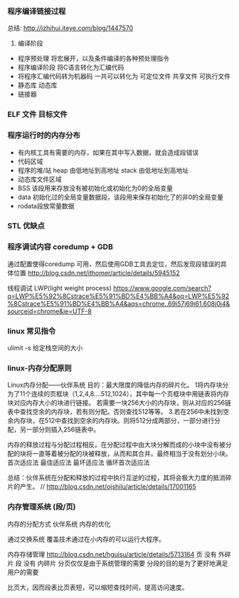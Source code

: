 ### 程序编译链接过程
总结: http://jzhihui.iteye.com/blog/1447570
1. 编译阶段
+ 程序预处理 将宏展开，以及条件编译的各种预处理指令
+ 程序编译阶段 将C语言转化为汇编代码 
+ 将程序汇编代码转为机器码 一共可以转化为 可定位文件 共享文件  可执行文件
+ 静态库  动态库
+ 链接器 
### ELF 文件 目标文件 

### 程序运行时的内存分布 
+ 有内核工具有需要的内存，如果在其中写入数据，就会造成段错误
+ 代码区域 
+ 程序的堆/站  heap 由低地址到高地址  stack 由低地址到高地址
+ 动态库文件区域 
+ BSS   该段用来存放没有被初始化或初始化为0的全局变量
+ data  初始化过的全局变量数据段，该段用来保存初始化了的非0的全局变量
+ rodata段放常量数据


### STL 优缺点 

### 程序调试内容 coredump + GDB
通过配置使得coredump 可用，然后使用GDB工具去定位，然后发现段错误的具体位置
http://blog.csdn.net/ithomer/article/details/5945152

线程调试  LWP(light weight process) 
https://www.google.com/search?q=LWP%E5%92%8Cstrace%E5%91%BD%E4%BB%A4&oq=LWP%E5%92%8Cstrace%E5%91%BD%E4%BB%A4&aqs=chrome..69i57j69i61.608j0j4&sourceid=chrome&ie=UTF-8

### linux 常见指令
ulimit -s 给定栈空间的大小

### linux-内存分配原则
Linux内存分配——伙伴系统
目的：最大限度的降低内存的碎片化。
1将内存块分为了11个连续的页框块（1,2,4,8....512,1024），其中每一个页框块中用链表将内存块对应内存大小的块进行链接。
若需要一块256大小的内存块，则从对应的256链表中查找空余的内存块，若有则分配。否则查找512等等。
3.若在256中未找到空余内存块，在512中查找到空余的内存块。则将512分成两部分，一部分进行分配，另一部分则插入256链表中。

内存的释放过程与分配过程相反。在分配过程中由大块分解而成的小块中没有被分配的块将一直等着被分配的块被释放，从而和其合并。最终相当于没有划分小块。
首次适应法 最佳适应法 最坏适应法 循环首次适应法 

总结：伙伴系统在分配和释放的过程中执行互逆的过程，其将会极大力度的抵消碎片的产生。
// http://blog.csdn.net/ojshilu/article/details/17001165

### 内存管理系统 (段/页)
内存的分配方式 
伙伴系统
内存的优化


通过交换系统
覆盖技术通过在小内存的可以运行大程序。

内存存储管理 
http://blog.csdn.net/hguisu/article/details/5713164 
页 没有 外碎片 
段 没有 内碎片
分页仅仅是由于系统管理的需要
分段的目的是为了更好地满足用户的需要

比页大，因而段表比页表短，可以缩短查找时间，提高访问速度。


